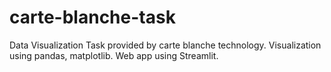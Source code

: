 # carte-blanche-task
Data Visualization Task provided by carte blanche technology. Visualization using pandas, matplotlib. Web app using Streamlit.
